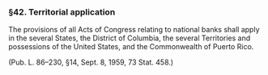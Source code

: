 ### §42. Territorial application ###

The provisions of all Acts of Congress relating to national banks shall apply in the several States, the District of Columbia, the several Territories and possessions of the United States, and the Commonwealth of Puerto Rico.

(Pub. L. 86–230, §14, Sept. 8, 1959, 73 Stat. 458.)